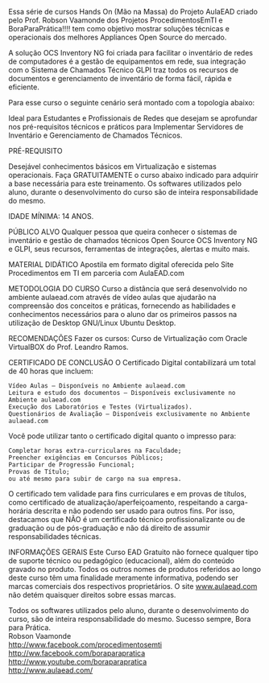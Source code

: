 Essa série de cursos Hands On (Mão na Massa) do Projeto AulaEAD criado pelo Prof. Robson Vaamonde dos Projetos ProcedimentosEmTI e BoraParaPrática!!!! tem como objetivo mostrar soluções técnicas e operacionais dos melhores Appliances Open Source do mercado.


A solução OCS Inventory NG foi criada para facilitar o inventário de redes de computadores é a gestão de equipamentos em rede, sua integração com o Sistema de Chamados Técnico GLPI traz todos os recursos de documentos e gerenciamento de inventário de forma fácil, rápida e eficiente.


Para esse curso o seguinte cenário será montado com a topologia abaixo:

Ideal para Estudantes e Profissionais de Redes que desejam se aprofundar nos pré-requisitos técnicos e práticos para Implementar Servidores de Inventário e Gerenciamento de Chamados Técnicos.

PRÉ-REQUISITO

Desejável conhecimentos básicos em Virtualização e sistemas operacionais. Faça GRATUITAMENTE o curso abaixo indicado para adquirir a base necessária para este treinamento. Os softwares utilizados pelo aluno, durante o desenvolvimento do curso são de inteira responsabilidade do mesmo.

IDADE MÍNIMA: 14 ANOS.

PÚBLICO ALVO
Qualquer pessoa que queira conhecer o sistemas de inventário e gestão de chamados técnicos Open Source OCS Inventory NG e GLPI, seus recursos, ferramentas de integrações, alertas e muito mais.

MATERIAL DIDÁTICO
Apostila em formato digital oferecida pelo Site Procedimentos em TI em parceria com AulaEAD.com

METODOLOGIA DO CURSO
Curso a distância que será desenvolvido no ambiente aulaead.com através de vídeo aulas que ajudarão na compreensão dos conceitos e práticas, fornecendo as habilidades e conhecimentos necessários para o aluno dar os primeiros passos na utilização de Desktop GNU/Linux Ubuntu Desktop.

RECOMENDAÇÕES
Fazer os cursos: Curso de Virtualização com Oracle VirtualBOX do Prof. Leandro Ramos.

CERTIFICADO DE CONCLUSÃO
O Certificado Digital contabilizará um total de 40 horas que incluem:

    Vídeo Aulas – Disponíveis no Ambiente aulaead.com
    Leitura e estudo dos documentos – Disponíveis exclusivamente no Ambiente aulaead.com
    Execução dos Laboratórios e Testes (Virtualizados).
    Questionários de Avaliação – Disponíveis exclusivamente no Ambiente aulaead.com

Você pode utilizar tanto o certificado digital quanto o impresso para:

    Completar horas extra-curriculares na Faculdade;
    Preencher exigências em Concursos Públicos;
    Participar de Progressão Funcional;
    Provas de Título;
    ou até mesmo para subir de cargo na sua empresa.

O certificado tem validade para fins curriculares e em provas de títulos, como certificado de atualização/aperfeiçoamento, respeitando a carga-horária descrita e não podendo ser usado para outros fins. Por isso, destacamos que NÃO é um certificado técnico profissionalizante ou de graduação ou de pós-graduação e não dá direito de assumir responsabilidades técnicas.

INFORMAÇÕES GERAIS
Este Curso EAD Gratuito não fornece qualquer tipo de suporte técnico ou pedagógico (educacional), além do conteúdo gravado no produto.
Todos os outros nomes de produtos referidos ao longo deste curso têm uma finalidade meramente informativa, podendo ser marcas comerciais dos respectivos proprietários. O site www.aulaead.com não detém quaisquer direitos sobre essas marcas.

Todos os softwares utilizados pelo aluno, durante o desenvolvimento do curso, são de inteira responsabilidade do mesmo.
Sucesso sempre, Bora para Prática.<br>
Robson Vaamonde<br>
http://www.facebook.com/procedimentosemti<br>
http://ww.facebook.com/boraparapratica<br>
http://www.youtube.com/boraparapratica<br>
http://www.aulaead.com/
